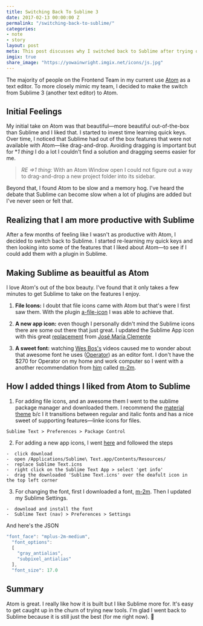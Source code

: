 ```yaml
---
title: Switching Back To Sublime 3
date: 2017-02-13 00:00:00 Z
permalink: "/switching-back-to-sublime/"
categories:
- note
- story
layout: post
meta: This post discusses why I switched back to Sublime after trying out Atom
imgix: true
share_image: "https://yowainwright.imgix.net/icons/js.jpg"
---
```

The majority of people on the Frontend Team in my current use [Atom](https://atom.io/) as a text editor. To more closely mimic my team, I decided to make the switch from Sublime 3 (another text editor) to Atom.

## Initial Feelings

My initial take on Atom was that beautiful—more beautiful out-of-the-box than Sublime and I liked that. I started to invest time learning quick keys. Over time, I noticed that Sublime had out of the box features that were not available with Atom—like drag-and-drop.  Avoiding dragging is important but for *_1 thing_ I do a lot I couldn't find a solution and dragging seems easier for me. 

> *_RE =>1 thing:_* With an Atom Window open I could not figure out a way to drag-and-drop a new project folder into its sidebar. 

Beyond that, I found Atom to be slow and a memory hog. I've heard the debate that Sublime can become slow when a lot of plugins are added but I've never seen or felt that. 

## Realizing that I am more productive with Sublime

After a few months of feeling like I wasn't as productive with Atom, I decided to switch back to Sublime. I started re-learning my quick keys and then looking into some of the features that I liked about Atom—to see if I could add them with a plugin in Sublime.

## Making Sublime as beauitful as Atom

I love Atom's out of the box beauty. I've found that it only takes a few minutes to get Sublime to take on the features I enjoy.

1. **File Icons:** I doubt that file icons came with Atom but that's were I first saw them. With the plugin [a-file-icon](https://github.com/ihodev/a-file-icon) I was able to achieve that. 

2. **A new app icon:** even though I personally didn't mind the Sublime icons there are some out there that just great. I updated the Sublime App icon with this great [replacement](https://github.com/YabataDesign/sublime-text-icon) from [José María Clemente](https://github.com/YabataDesign)

3. **A sweet font:** watching [Wes Bos's](http://wesbos.com/) videos caused me to wonder about that awesome font he uses ([Operator](https://www.typography.com/blog/introducing-operator)) as an editor font. I don't have the $270 for Operator on my home and work computer so I went with a another recommendation from [him](http://wesbos.com/programming-fonts/) called [m-2m](http://www.fontspace.com/m-fonts/m-2m).

## How I added things I liked from Atom to Sublime

1. For adding file icons, and an awesome them I went to the sublime package manager and downloaded them. I recommend the [material theme](https://github.com/equinusocio/material-theme) b/c I it transitions between regular and italic fonts and has a nice sweet of supporting features—linke icons for files.

```terminal
Sublime Text > Preferences > Package Control
```

2. For adding a new app icons, I went [here](https://github.com/YabataDesign/sublime-text-icon) and followed the steps

```terminal
-  click download
-  open /Applications/Sublime\ Text.app/Contents/Resources/
-  replace Sublime Text.icns
-  right click on the Sublime Text App > select 'get info'
-  drag the downloaded 'Sublime Text.icns' over the deafult icon in the top left corner
```
3. For changing the font, first I downloaded a font, [m-2m](http://www.fontspace.com/m-fonts/m-2m). Then I updated my Sublime Settings.

```terminal
-  download and install the font
-  Sublime Text (nav) > Preferences > Settings 
```
And here's the JSON
```javascript
"font_face": "mplus-2m-medium",
  "font_options":
  [
    "gray_antialias",
    "subpixel_antialias"
  ],
  "font_size": 17.0
```
## Summary

Atom is great. I really like how it is built but I like Sublime more for. It's easy to get caught up in the churn of trying new tools. I'm glad I went back to Sublime because it is still just the best (for me right now). 💛



